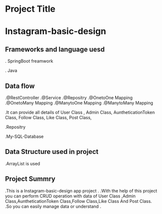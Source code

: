 # Project Title

# Instagram-basic-design

## Frameworks and language uesd

. SpringBoot freamwork

. Java

## Data flow
.@RestController
.@Service
.@Repositry
.@OnetoOne Mapping
.@OnetoMany Mapping
.@ManytoOne Mapping
.@ManytoMany Mapping

.It can provide all details of 
User Class ,
Admin Class,
AuntheticationToken Class,
Follow Class,
Like Class,
Post Class,

.Repositry

.My-SQL-Database

## Data Structure used in project

.ArrayList is used
## Project Summry

.This is a Instagram-basic-design app project .
.With the help of this project you can perform CRUD operation  with data of
User Class ,Admin Class,AuntheticationToken Class,Follow Class,Like Class And Post Class.
.So you can easily manage data or understand .

